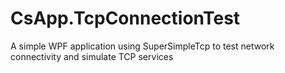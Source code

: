 # CsApp.TcpConnectionTest
A simple WPF application using SuperSimpleTcp to test network connectivity and simulate TCP services
